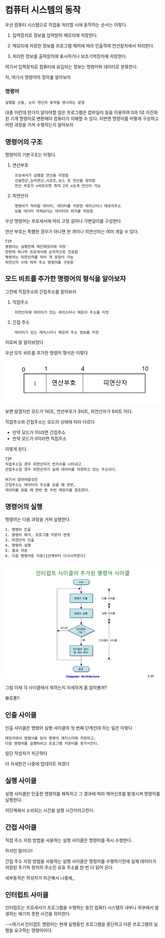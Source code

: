 # 컴퓨터 시스템의 동작

우선 컴퓨터 시스템으로 작업을 처리할 시에 동작하는 순서는 이렇다.

1. 입력장치로 정보를 입력받아 메모리에 저장한다.

2. 메모리에 저장한 정보를 프로그램 제어에 따라 인출하여 연산장치에서 처리한다.

3. 처리한 정보를 출력장치에 표시하거나 보조기억장치에 저장한다.

여기서 입력장치로 컴퓨터에 유입되는 정보는 명령어와 데이터로 분류한다.

자, 여기서 명령어의 정의를 알아보자

### 명령어

    실행할 산술, 논리 연산의 동작을 명시하는 문장

대충 이런데 한가지 알아야할 점은 프로그램은 컴파일러 등을 이용하여 0과 1로 이진화된 기계 명령어로 변환해야 컴퓨터가 이해할 수 있다. 이번엔 명령어를 어떻게 구성하고 어떤 과정을 거쳐 수행하는지 알아보자


## 명령어의 구조

명령어의 기본구조는 이렇다.

1. 연산부호

        프로세서가 실행할 연산을 지정함
        산술연산,논리연산,시프트,보스 등 연산을 정의함
        연산 부호가 n비트이면 최대 2의 n승개 연산이 가능

2. 피연산자

        명령어가 처리할 데이터, 데이터를 저장한 레지스터나 메모리주소
        보통 데이터 자체보다는 데이터의 위치를 저장함

우선 명령어는 프로세서에 따라 고정 길이나 가변길이를 구성한다.

연산 부호는 특별한 경우가 아니면 한 개이나 피연산자는 여러 개일 수 있다.

    TIP
    명령어는 실행전에 메인메모리에 저장
    한번에 하나씩 프로세서에 순차적으로 전송함
    명령어는 피연산자를 여러 개 포함이 가능
    피연산자 수에 따라 주소 명령어를 구분함

## 모드 비트를 추가한 명령어의 형식을 알아보자

그전에 직접주소와 간접주소를 알아보자

1. 직접주소
        
        피연산자에 데이터가 있는 레지스터나 메모리 주소를 지정

2. 간접 주소

        데이터가 있는 레지스터나 메모리 주소 정보를 지정

이로써 잘 알아보았다

우선 모두 비트를 추가한 명령어 형식은 이렇다

![모드비트를 추가한 명령어 형식](./resource/mode_memory.png)

보면 알겠지만 모드가 1비트, 연산부호가 3비트, 피연산자가 6비트 이다.

직접주소와 간접주소는 모드의 상태에 따라 다르다

+ 만약 모드가 1이라면 간접주소
+ 만약 모드가 0이라면 직접주소

이렇게 된다.

    TIP
    직접주소일 경우 피연산자가 번지수를 나타내고
    간접주소일 경우 피연산자가 실제 데이터를 저장하고 있는 주소이다.

    여기서 알아야할것은
    간접주소는 데이터의 주소를 읽을 때 한번,
    데이터를 읽을 때 한번 총 두번 메모리를 참조한다.


## 명령어의 실행

명령어는 다음 과정을 거쳐 실행한다.

    1. 명령어 인출
    2. 명령어 해석, 프로그램 카운터 변경
    3. 피연산자 인출
    4. 명령어 실행
    5. 결과 저장
    6. 다음 명령어로 이동[1단계부터 다시시작한다]

![명령어 사이클](./resource/command_cycle.jpg)

그럼 이제 각 사이클에서 뭐하는지 자세하게 좀 알아볼까?

뾰로롱!!

## 인출 사이클

인출 사이클은 명령어 실행 사이클의 첫 번째 단계인데 하는 일은 이렇다

    메모리에서 명령어를 읽어 명령어 레지스터에 저장하고,
    다음 명령어를 실행하려고 프로그램 카운터를 증가시킨다.

일단 작성자가 피곤하다

더 자세한건 나중에 업데이트 하겠다

## 실행 사이클

실행 사이클은 인출한 명령어를 해독하고 그 결과에 따라 제어신호를 발생시켜 명령어를 실행한다.

이단계에서 소비되는 시간을 실행 시간이라고한다.

## 간접 사이클

직접 주소 지정 방법을 사용하는 실행 사이클은 명령어를 즉시 수행한다.

하지만 말이다!!

간접 주소 지정 방법을 사용하는 실행 사이클은 명령어를 수행하기전에 실제 데이터가 저장된 주기억 장치의 주소인 유효 주소를 한 번 더 읽어 온다.

세부동작은 작성자가 피곤해서 나중에,,

## 인터럽트 사이클

인터럽트는 프로세서가 프로그램을 수행하는 동안 컴퓨터 시스템의 내부나 외부에서 발생하는 예기치 못한 사건을 의미한다.

-->여기서 인터럽트 명령어는 현재 실행중인 프로그램을 중단하고 다른 프로그램의 실행을 요구하는 명령어이다.